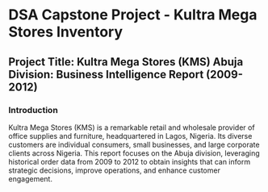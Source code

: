 # DSA Capstone Project - Kultra Mega Stores Inventory

## Project Title: Kultra Mega Stores (KMS) Abuja Division: Business Intelligence Report (2009-2012)

### Introduction
Kultra Mega Stores (KMS) is a remarkable retail and wholesale provider of office supplies and furniture, headquartered in Lagos, Nigeria. Its diverse customers are individual consumers, small businesses, and large corporate clients across Nigeria. This report focuses on the Abuja division, leveraging historical order data from 2009 to 2012 to obtain insights that can inform strategic decisions, improve operations, and enhance customer engagement.
